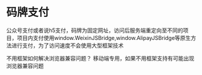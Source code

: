 # 码牌支付

公众号支付或者说h5支付，码牌为固定网址，访问后服务端重定向至不同的项目，项目内支付使用window.WeixinJSBridge,window.AlipayJSBridge等原生方法进行支付，为了访问速度不会使用大型框架技术

不用框架如何解决浏览器兼容问题？
移动端专用，如果不用框架支持有可能出现浏览器兼容问题

